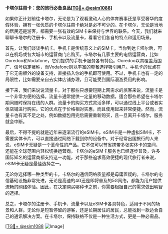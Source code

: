 **卡塔尔註冊卡：您的旅行必备良品[[TG💪+ @esim1088](https://t.me/s/esim1088)]**

如果你正计划前往卡塔尔，无论是为了观看激动人心的体育赛事还是享受奢华的度假体验，拥有一张优质的卡塔尔註冊卡绝对是必不可少的。在卡塔尔，无论是当地的居民还是游客，都需要一张有效的SIM卡来保持与世界的联系。今天，我们就来聊聊卡塔尔的注册卡、手机卡以及流量卡，看看它们各自的特点和适用场景。

首先，让我们谈谈手机卡。手机卡是传统意义上的SIM卡，当你到达卡塔尔后，可以在机场或各大城市的运营商门店购买。卡塔尔有几家主要的电信运营商，比如Ooredoo和Vodafone，它们提供的手机卡服务各有特色。Ooredoo以其覆盖范围广、信号稳定著称，而Vodafone则以丰富的套餐选择吸引用户。手机卡的优点在于它无需额外的设备支持，直接插入你的手机即可使用。不过，手机卡也有一定的局限性，比如需要亲自去实体店铺办理，且可能受到国际漫游费用的影响。

接下来，我们来说说流量卡。对于那些只想要短期上网需求的旅客来说，流量卡是一个非常方便的选择。流量卡通常提供一定量的移动数据，适合那些希望在卡塔尔期间随时保持在线的人群。流量卡的购买方式灵活多样，可以通过线上平台或者实体店铺进行购买。它的优点在于价格相对实惠，而且使用起来非常便捷。然而，流量卡也有其不足之处，例如数据包用完后需要重新购买，且一旦离开卡塔尔，服务就会中断。

最后，不得不提的就是近年来逐渐流行的eSIM卡。eSIM卡是一种虚拟SIM卡，不需要实体卡片，可以直接通过网络下载到你的设备中。对于经常出国旅行的人来说，eSIM卡无疑是一个革命性的产品。它不仅可以节省携带多张实体卡的空间，还能在全球范围内轻松切换运营商。卡塔尔的eSIM卡服务也已经逐步普及，许多国际知名的运营商都支持这一功能。对于那些追求高效便捷的现代旅行者来说，eSIM卡无疑是最佳选择之一。

无论你选择哪一种类型的卡，卡塔尔的通信网络质量都是毋庸置疑的。卡塔尔的电信基础设施非常先进，无论是高速的4G还是即将普及的5G网络，都能为用户提供流畅的网络体验。因此，在决定购买哪种卡之前，你需要根据自己的需求做出明智的选择。

总之，卡塔尔的注册卡、手机卡、流量卡以及eSIM卡各具特色，适用于不同的场景和人群。无论你是短暂停留的游客，还是长期居住的居民，总能找到一款适合自己的通讯解决方案。在卡塔尔，保持联络不仅是一种生活方式，更是一种必需品。

[[TG💪+ @esim1088](https://t.me/s/esim1088) ![Image](https://i.postimg.cc/4NQfJmqS/Snipaste-2025-05-13-00-14-12.png)]